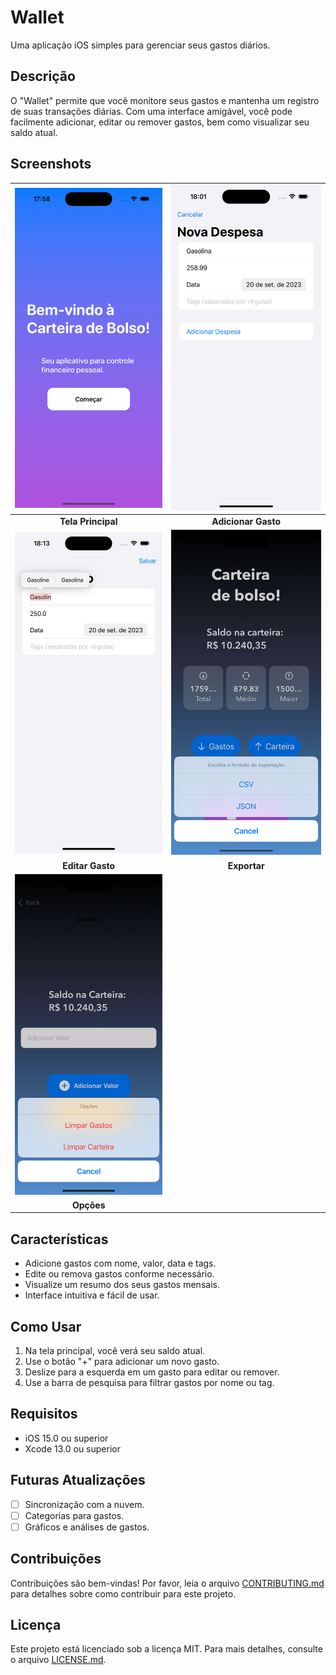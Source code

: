 # Wallet

Uma aplicação iOS simples para gerenciar seus gastos diários.

## Descrição

O "Wallet" permite que você monitore seus gastos e mantenha um registro de suas transações diárias. Com uma interface amigável, você pode facilmente adicionar, editar ou remover gastos, bem como visualizar seu saldo atual.

## Screenshots

| ![Tela Principal](img/1.png) | ![Adicionar Gasto](img/2.png) |
|:---------------------------:|:-----------------------------:|
| **Tela Principal**          | **Adicionar Gasto**           |
| ![Editar Gasto](img/3.png)  | ![Exportar](img/4.png)       |
| **Editar Gasto**            | **Exportar**                  |
| ![Opções](img/5.png)        |                              |
| **Opções**                  |                              |

## Características

- Adicione gastos com nome, valor, data e tags.
- Edite ou remova gastos conforme necessário.
- Visualize um resumo dos seus gastos mensais.
- Interface intuitiva e fácil de usar.

## Como Usar

1. Na tela principal, você verá seu saldo atual.
2. Use o botão "+" para adicionar um novo gasto.
3. Deslize para a esquerda em um gasto para editar ou remover.
4. Use a barra de pesquisa para filtrar gastos por nome ou tag.

## Requisitos

- iOS 15.0 ou superior
- Xcode 13.0 ou superior

## Futuras Atualizações

- [ ] Sincronização com a nuvem.
- [ ] Categorias para gastos.
- [ ] Gráficos e análises de gastos.

## Contribuições

Contribuições são bem-vindas! Por favor, leia o arquivo [CONTRIBUTING.md](CONTRIBUTING.md) para detalhes sobre como contribuir para este projeto.

## Licença

Este projeto está licenciado sob a licença MIT. Para mais detalhes, consulte o arquivo [LICENSE.md](LICENSE.md).

